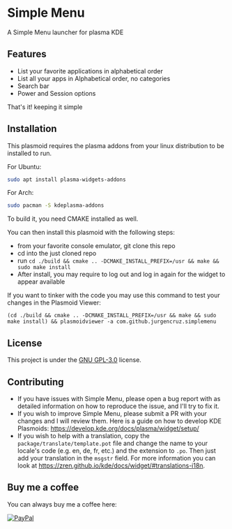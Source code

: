 # Simple Menu

A Simple Menu launcher for plasma KDE

## Features

- List your favorite applications in alphabetical order
- List all your apps in Alphabetical order, no categories 
- Search bar
- Power and Session options

That's it! keeping it simple

## Installation

This plasmoid requires the plasma addons from your linux distribution to be installed to run.

For Ubuntu:
```bash
sudo apt install plasma-widgets-addons
```
For Arch:
```bash
sudo pacman -S kdeplasma-addons
```

To build it, you need CMAKE installed as well.

You can then install this plasmoid with the following steps:

- from your favorite console emulator, git clone this repo
- cd into the just cloned repo
- run `cd ./build && cmake .. -DCMAKE_INSTALL_PREFIX=/usr && make && sudo make install`
- After install, you may require to log out and log in again for the widget to appear available 

If you want to tinker with the code you may use this command to test your changes in the Plasmoid Viewer:

`(cd ./build && cmake .. -DCMAKE_INSTALL_PREFIX=/usr && make && sudo make install) && plasmoidviewer -a com.github.jurgencruz.simplemenu`

## License

This project is under the [GNU GPL-3.0](https://choosealicense.com/licenses/gpl-3.0/) license.

## Contributing

- If you have issues with Simple Menu, please open a bug report with as detailed information on how to reproduce the issue, and I'll try to fix it.
- If you wish to improve Simple Menu, please submit a PR with your changes and I will review them. Here is a guide on how to develop KDE Plasmoids: https://develop.kde.org/docs/plasma/widget/setup/
- If you wish to help with a translation, copy the `package/translate/template.pot` file and change the name to your locale's code (e.g. en, de, fr, etc.) and the extension to `.po`. Then just add your translation in the `msgstr` field. For more information you can look at https://zren.github.io/kde/docs/widget/#translations-i18n.

## Buy me a coffee

You can always buy me a coffee here:

[![PayPal](https://img.shields.io/badge/PayPal-Donate-blue.svg?logo=paypal&style=for-the-badge)](https://www.paypal.com/donate/?business=AKVCM878H36R6&no_recurring=0&item_name=Buy+me+a+coffee&currency_code=USD)
